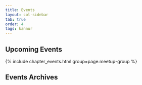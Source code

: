 ```yaml
---
title: Events 
layout: col-sidebar
tab: true
order: 4
tags: kannur
---
```


## Upcoming Events

{% include chapter_events.html group=page.meetup-group %}

## Events Archives
